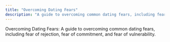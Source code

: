 ```yaml
---
title: "Overcoming Dating Fears"
description: "A guide to overcoming common dating fears, including fear of rejection, fear of commitment, and fear of vulnerability."
---
```

Overcoming Dating Fears: A guide to overcoming common dating fears, including fear of rejection, fear of commitment, and fear of vulnerability.